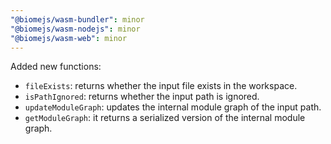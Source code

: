 ```yaml
---
"@biomejs/wasm-bundler": minor
"@biomejs/wasm-nodejs": minor
"@biomejs/wasm-web": minor
---
```


Added new functions:
- `fileExists`: returns whether the input file exists in the workspace.
- `isPathIgnored`: returns whether the input path is ignored.
- `updateModuleGraph`: updates the internal module graph of the input path.
- `getModuleGraph`: it returns a serialized version of the internal module graph.
